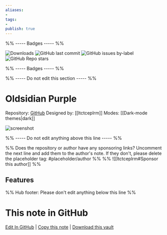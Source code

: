 ```yaml
---
aliases:
- 
tags: 
- 
publish: true
---
```


%% ----- Badges ----- %%

![Downloads](https://img.shields.io/badge/downloads-1952-573E7A?style=for-the-badge&logo=)
![GitHub last commit](https://img.shields.io/github/last-commit/ltctceplrm/oldsidian-purple?color=573E7A&label=last%20update&logo=github&style=for-the-badge)
![GitHub issues by-label](https://img.shields.io/github/issues/ltctceplrm/oldsidian-purple/help%20wanted?color=573E7A&logo=github&style=for-the-badge) 
![GitHub Repo stars](https://img.shields.io/github/stars/ltctceplrm/oldsidian-purple?color=573E7A&logo=github&style=for-the-badge)

%% ----- Badges ----- %%

%% ----- Do not edit this section ----- %%

# Oldsidian Purple

Repository: [GitHub](https://github.com/ltctceplrm/oldsidian-purple)
Designed by: [[ltctceplrm]]
Modes: [[Dark-mode themes|dark]]



![screenshot](https://github.com/ltctceplrm/oldsidian-purple/raw/HEAD/cover.png)

%% ----- Do not edit anything above this line ----- %% 

%% Does the repository or author have any sponsoring links? Uncomment the next line and add them to the author's note. If they don't, please delete the placeholder tag: #placeholder/author %%
%% ![[ltctceplrm#Sponsor this author]] %%


## Features



%% Hub footer: Please don't edit anything below this line %%

# This note in GitHub

<span class="git-footer">[Edit In GitHub](https://github.dev/obsidian-community/obsidian-hub/blob/main/02%20-%20Community%20Expansions/02.05%20All%20Community%20Expansions/Themes/Oldsidian%20Purple.md "git-hub-edit-note") | [Copy this note](https://raw.githubusercontent.com/obsidian-community/obsidian-hub/main/02%20-%20Community%20Expansions/02.05%20All%20Community%20Expansions/Themes/Oldsidian%20Purple.md "git-hub-copy-note") | [Download this vault](https://github.com/obsidian-community/obsidian-hub/archive/refs/heads/main.zip "git-hub-download-vault") </span>
